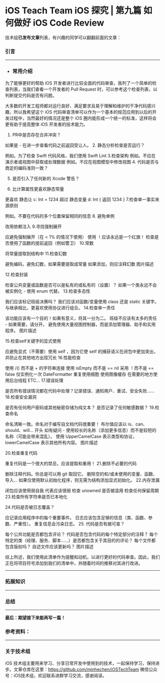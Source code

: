 # iOS Teach Team iOS 探究 | 第九篇 如何做好 iOS Code Review

技术组**已发布文章**列表，有兴趣的同学可以翻翻前面的文章：

### **引言**


---
* ### **常用介绍**

为了能够更好的帮助 iOS 开发者进行比较全面的代码审查，我列了一个简单的检查列表，当我们查看一个开发者的 Pull Request 时，可以参考这个检查列表，以判断提交代码是否有问题。

大多数的开发工程师都对运行良好、满足要求且易于理解和维护的干净代码感兴趣，所以我希望这个 iOS 代码审查清单可以作为一个基本的规范应用到以后的开发过程中，当然最好的情况还是整个 iOS 圈内能形成一个统一的标准，这样将会更有助于提高整体 iOS 开发者的技术能力。

1. PR中是否存在合并冲突？

如果是 - 在进一步查看代码之前返回受让人。
2. 静态分析检查是否运行？

例如。为了检查 Swift 代码风格，我们使用 Swift Lint
3.检查架构
例如。不应在演示者或视图中获取或处理数据
例如。不应在视图模型中修改视图
4. 代码是否与商定的编码准则一致？

5. 是否引入了任何新的 Xcode 警告？


6. 比计算属性更喜欢静态常量

更喜欢
静态让 c: Int = 1234
超过
静态变量 d: Int { 返回 1234 }
7.检查单一事实来源原则

例如。不要在代码的多个位置保留相同的信息
8. 避免单例

改用依赖注入
9.寻找强制展开

应避免强制展开（在 < 1% 的情况下使用）
使用 ！应该永远是一个红旗！
检查是否使用了函数的提前返回（例如警卫）
10.常数

将常量提取到结构中
11.检查幻数

避免编码，避免幻数，如果需要提取成常量
如果添加，则应注释幻数
图片描述

12.检查封装

检查公共变量或函数是否可以是私有的或私有的（设置）？
如果一个类永远不会被实例化 - 使用 enum 代替。
13.检查多态性

我们应该标记班级决赛吗？
我们应该对函数/变量使用 class 还是 static 关键字。
与继承相比，更喜欢使用协议进行组合。
14.检查单一责任

该功能应该有一个目的！如果有意义，将其一分为二。
班级不应该有太多的责任 - 如果需要，请分开。
避免使用大量视图控制器，而是添加管理器、助手和实用程序。
图片描述

15.检查self关键字的显式使用

应避免显式（不需要）使用 self ，因为它使 self 的捕获语义在闭包中更加突出，并防止在其他地方出现冗长
16.性能检查

使用 /() 而不是 + 的字符串连接
使用 isEmpty 而不是 == nil
采用 ！而不是 == false
仅实例化一次 DateFormatter
重复使用细胞
使用图像缓存
在需要的地方使用后台线程
ETC…
17.错误处理

是否所有错误情况都在代码中处理？记录错误、通知用户、重试、安全失败……
18.检查安全漏洞

是否有任何用户密码或其他秘密存储为纯文本？
是否记录了任何敏感数据？
19.检查命名

命名清晰一致。命名对于编写自文档代码很重要！
布尔值应该以 is、can、should、will... 开头
如有疑问 - 使用较长的名称（添加更多信息）而不是较短的名称（可能会带来混乱）。
使用 UpperCamelCase 表示类型和协议，lowerCamelCase 表示其他所有内容。
图片描述

20.检查重复代码

重复代码是一个很大的禁忌，应该提取和重用！
21.删除不必要的代码

删除注释代码。你总是可以用 git 取回它。
删除空的和/或未使用的变量、函数、导入…
如果仅使用默认初始化程序，则无需为结构添加显式初始化。
22.内存泄漏

闭包应该使用弱自我
代表应该很弱
检查 unowned 是否被滥用
检查任何保留周期
23.检查所有字符串是否已本地化

24.代码是否被日志覆盖？

应记录应用程序中的每个重要事件。
日志应该包含足够的信息（类、函数、参数、严重性）。
重复信息会污染日志。
25. 代码是否有据可查？

每个公共功能是否都包含评论？
代码是否包含代码的每个特定部分的注释？
每个特定的类（经理、服务、脚本……）是否都包含关于其目的的评论？
每个文件都包含版权吗？
自述文件应该更新吗？
图片描述

综上所述，我们使用此清单作为提醒和动机，以进行更好的代码审查。因此，我们正在将项目符号添加到我们的清单中，并随着时间的推移对其进行改进。

---
### **拓展知识**

---
### **总结**

---
**最后：期望接下来能再写一篇！**

### **参考资料：**


---
### **关于技术组**
iOS 技术组主要用来学习、分享日常开发中使用到的技术，一起保持学习，保持进步。文章仓库在这里：https://github.com/minhechen/iOSTechTeam 微信公众号：iOS技术组，欢迎联系进群学习交流，感谢阅读。